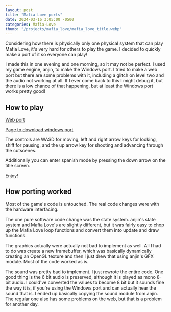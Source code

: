 ```yaml
---
layout: post
title: "Mafia Love ports"
date: 2024-03-16 3:05:00 -0500
categories: Mafia-Love
thumb: "/projects/mafia_love/mafia_love_title.webp"
---
```

Considering how there is physically only one physical system that can play Mafia Love, it's very hard for others to
play the game. I decided to quickly make a port of it so everyone can play!

I made this in one evening and one morning, so it may not be perfect. I used my game engine, anjin, to make the
Windows port. I tried to make a web port but there are some problems with it, including a glitch on level two and
the audio not working at all. If I ever come back to this I might debug it, but there is a low chance of that
happening, but at least the Windows port works pretty good!

## How to play

<a target="_blank" href="https://mihirchaudhari.github.io/mafia_love/">Web port</a>

<a target="_blank" href="https://github.com/mihirchaudhari/mafia_love/releases">Page to download windows port</a>

The controls are WASD for moving, left and right arrow keys for looking, shift for pausing, and the up arrow key
for shooting and advancing through the cutscenes.

Additionally you can enter spanish mode by pressing the down arrow on the title screen.

Enjoy!

## How porting worked
Most of the game's code is untouched. The real code changes were with the hardware interfacing.

The one pure software code change was the state system. anjin's state system and Mafia Love's are slightly
different, but it was fairly easy to chop up the Mafia Love loop functions and convert them into update and draw
functions.

The graphics actually were actually not bad to implement as well. All I had to do was create a new framebuffer,
which was basically dynamically creating an OpenGL texture and then I just drew that using anjin's GFX module.
Most of the code worked as is.

The sound was pretty bad to implement. I just rewrote the entire code. One good thing is the 6 bit audio is
preserved, although it is played as mono 8-bit audio. I could've converted the values to become 8 bit but it sounds
fine the way it is, if you're using the Windows port and can actually hear the sound that is. I ended up
basically copying the sound module from anjin. The regular one also has some problems on the web, but that is a
problem for another day.